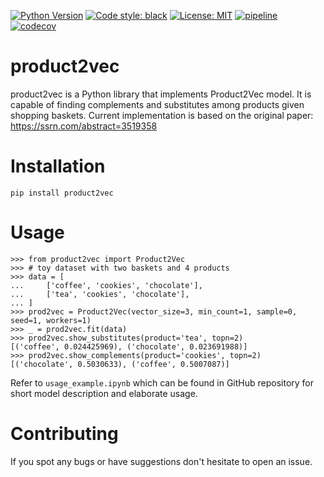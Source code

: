 [![Python Version](https://img.shields.io/badge/python-3.8%2B-blue)](https://www.python.org/)
[![Code style: black](https://img.shields.io/badge/code%20style-black-000000.svg)](https://github.com/psf/black)
[![License: MIT](https://img.shields.io/badge/License-MIT-yellow.svg)](https://opensource.org/licenses/MIT)
[![pipeline](https://github.com/TheoVall-DS/product2vec/actions/workflows/python-app.yml/badge.svg)](https://github.com/TheoVall-DS/product2vec/actions/workflows/python-app.yml)
[![codecov](https://codecov.io/gh/TheoVall-DS/product2vec/graph/badge.svg?token=QYUC5D65PT)](https://codecov.io/gh/TheoVall-DS/product2vec)

# product2vec

product2vec is a Python library that implements Product2Vec model. It is capable of finding complements and substitutes among products given shopping baskets. Current implementation is based on the original paper: https://ssrn.com/abstract=3519358

# Installation

```
pip install product2vec
```

# Usage

```
>>> from product2vec import Product2Vec
>>> # toy dataset with two baskets and 4 products
>>> data = [
...     ['coffee', 'cookies', 'chocolate'],
...     ['tea', 'cookies', 'chocolate'],
... ]
>>> prod2vec = Product2Vec(vector_size=3, min_count=1, sample=0, seed=1, workers=1)
>>> _ = prod2vec.fit(data)
>>> prod2vec.show_substitutes(product='tea', topn=2)
[('coffee', 0.024425969), ('chocolate', 0.023691988)]
>>> prod2vec.show_complements(product='cookies', topn=2)
[('chocolate', 0.5030633), ('coffee', 0.5007087)]
```

Refer to `usage_example.ipynb` which can be found in GitHub repository for short model description and elaborate usage.

# Contributing

If you spot any bugs or have suggestions don't hesitate to open an issue.

